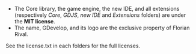 * The Core library, the game engine, the new IDE, and all extensions (respectively *Core*, *GDJS*, *new IDE* and *Extensions* folders) are under the **MIT license**.
* The name, GDevelop, and its logo are the exclusive property of Florian Rival.

See the license.txt in each folders for the full licenses.
